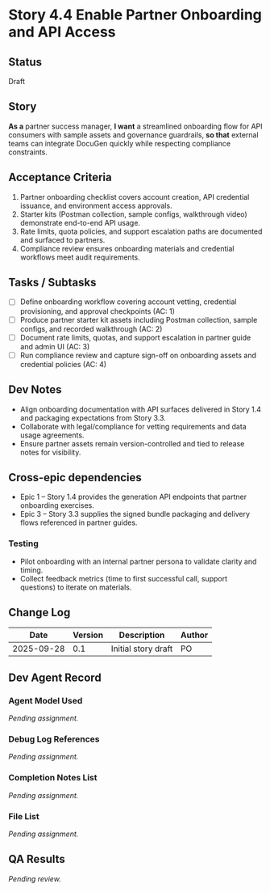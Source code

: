 # Story 4.4 Enable Partner Onboarding and API Access

## Status
Draft

## Story
**As a** partner success manager,
**I want** a streamlined onboarding flow for API consumers with sample assets and governance guardrails,
**so that** external teams can integrate DocuGen quickly while respecting compliance constraints.

## Acceptance Criteria
1. Partner onboarding checklist covers account creation, API credential issuance, and environment access approvals.
2. Starter kits (Postman collection, sample configs, walkthrough video) demonstrate end-to-end API usage.
3. Rate limits, quota policies, and support escalation paths are documented and surfaced to partners.
4. Compliance review ensures onboarding materials and credential workflows meet audit requirements.

## Tasks / Subtasks
- [ ] Define onboarding workflow covering account vetting, credential provisioning, and approval checkpoints (AC: 1)
- [ ] Produce partner starter kit assets including Postman collection, sample configs, and recorded walkthrough (AC: 2)
- [ ] Document rate limits, quotas, and support escalation in partner guide and admin UI (AC: 3)
- [ ] Run compliance review and capture sign-off on onboarding assets and credential policies (AC: 4)

## Dev Notes
- Align onboarding documentation with API surfaces delivered in Story 1.4 and packaging expectations from Story 3.3.
- Collaborate with legal/compliance for vetting requirements and data usage agreements.
- Ensure partner assets remain version-controlled and tied to release notes for visibility.

## Cross-epic dependencies
- Epic 1 – Story 1.4 provides the generation API endpoints that partner onboarding exercises.
- Epic 3 – Story 3.3 supplies the signed bundle packaging and delivery flows referenced in partner guides.

### Testing
- Pilot onboarding with an internal partner persona to validate clarity and timing.
- Collect feedback metrics (time to first successful call, support questions) to iterate on materials.

## Change Log
| Date       | Version | Description         | Author |
|------------|---------|---------------------|--------|
| 2025-09-28 | 0.1     | Initial story draft | PO     |

## Dev Agent Record
### Agent Model Used
_Pending assignment._

### Debug Log References
_Pending assignment._

### Completion Notes List
_Pending assignment._

### File List
_Pending assignment._

## QA Results
_Pending review._
